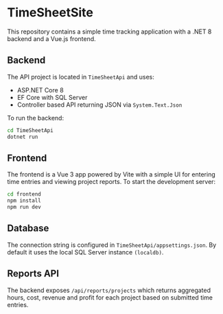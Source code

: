 # TimeSheetSite

This repository contains a simple time tracking application with a .NET 8 backend and a Vue.js frontend.

## Backend

The API project is located in `TimeSheetApi` and uses:

- ASP.NET Core 8
- EF Core with SQL Server
- Controller based API returning JSON via `System.Text.Json`

To run the backend:

```bash
cd TimeSheetApi
dotnet run
```

## Frontend

The frontend is a Vue 3 app powered by Vite with a simple UI for entering time entries
and viewing project reports. To start the development server:


```bash
cd frontend
npm install
npm run dev
```

## Database

The connection string is configured in `TimeSheetApi/appsettings.json`. By default it uses the local SQL Server instance `(localdb)`.


## Reports API

The backend exposes `/api/reports/projects` which returns aggregated hours,
cost, revenue and profit for each project based on submitted time entries.


